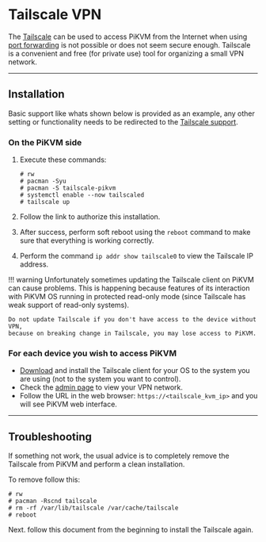 # Tailscale VPN

The [Tailscale](https://tailscale.com/) can be used to access PiKVM from the Internet
when using [port forwarding](port_forwarding.md) is not possible or does not seem secure enough.
Tailscale is a convenient and free (for private use) tool for organizing a small VPN network.


-----
## Installation

Basic support like whats shown below is provided as an example,
any other setting or functionality needs to be redirected to the [Tailscale support](https://tailscale.com/contact/support/).


### On the PiKVM side

1. Execute these commands:

    ```
    # rw
    # pacman -Syu
    # pacman -S tailscale-pikvm
    # systemctl enable --now tailscaled
    # tailscale up
    ```

2. Follow the link to authorize this installation.

3. After success, perform soft reboot using the `reboot` command to make sure that everything is working correctly.

4. Perform the command `ip addr show tailscale0` to view the Tailscale IP address.

!!! warning
    Unfortunately sometimes updating the Tailscale client on PiKVM can cause problems.
    This is happening because features of its interaction with PiKVM OS running in protected read-only mode
    (since Tailscale has weak support of read-only systems).

    Do not update Tailscale if you don't have access to the device without VPN,
    because on breaking change in Tailscale, you may lose access to PiKVM.


### For each device you wish to access PiKVM

* [Download](https://tailscale.com/download) and install the Tailscale client for your OS
    to the system you are using (not to the system you want to control).
* Check the [admin page](https://login.tailscale.com/admin/machines) to view your VPN network.
* Follow the URL in the web browser: `https://<tailscale_kvm_ip>` and you will see PiKVM web interface.


----
## Troubleshooting

If something not work, the usual advice is to completely remove the Tailscale from PiKVM and perform a clean installation.

To remove follow this:

```
# rw
# pacman -Rscnd tailscale
# rm -rf /var/lib/tailscale /var/cache/tailscale
# reboot
```

Next. follow this document from the beginning to install the Tailscale again.

